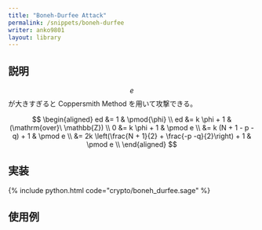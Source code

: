 ```yaml
---
title: "Boneh-Durfee Attack"
permalink: /snippets/boneh-durfee
writer: anko9801
layout: library
---
```


## 説明

$$e$$ が大きすぎると Coppersmith Method を用いて攻撃できる。

$$
\begin{aligned}
ed &= 1 & \pmod{\phi} \\
ed &= k \phi + 1 & (\mathrm{over}\ \mathbb{Z}) \\
0 &= k \phi + 1 & \pmod e \\
&= k (N + 1 - p - q) + 1 & \pmod e \\
&= 2k \left(\frac{N + 1}{2} + \frac{-p -q}{2}\right) + 1 & \pmod e \\
\end{aligned}
$$

## 実装

{% include python.html code="crypto/boneh_durfee.sage" %}

## 使用例
